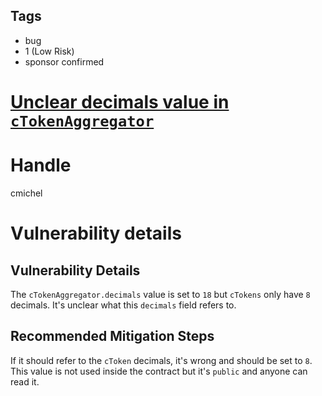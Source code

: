 ## Tags

- bug
- 1 (Low Risk)
- sponsor confirmed

# [Unclear decimals value in `cTokenAggregator`](https://github.com/code-423n4/2021-08-notional-findings/issues/70) 

# Handle

cmichel


# Vulnerability details

## Vulnerability Details
The `cTokenAggregator.decimals` value is set to `18` but `cTokens` only have `8` decimals. It's unclear what this `decimals` field refers to.

## Recommended Mitigation Steps
If it should refer to the `cToken` decimals, it's wrong and should be set to `8`.
This value is not used inside the contract but it's `public` and anyone can read it.




